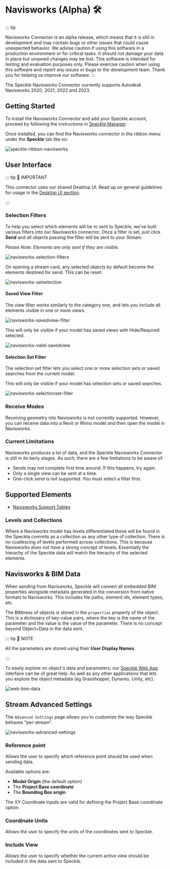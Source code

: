 # Navisworks (Alpha) 🛠️

::: tip

Navisworks Connector is an alpha release, which means that it is still in development and may contain bugs or other issues that could cause unexpected behavior. We advise caution if using this software in a production environment or for critical tasks. It should not damage your data in place but unsaved changes may be lost. This software is intended for testing and evaluation purposes only. Please exercise caution when using this software and report any issues or bugs to the development team. Thank you for helping us improve our software.
:::


The Speckle Navisworks Connector currently supports Autodesk Navisworks 2020, 2021, 2022 and 2023.

## Getting Started

To install the Navisworks Connector and add your Speckle account, proceed by following the instructions in [Speckle Manager](/user/manager).

Once installed, you can find the Navisworks connector in the ribbon menu under the **Speckle** tab like so:

![speckle-ribbon-navisworks](https://user-images.githubusercontent.com/760691/231277506-a539c3e0-17e2-43a7-8b1e-2d01909ec77b.png)

## User Interface

::: tip 🙌 IMPORTANT

This connector uses our shared Desktop UI. Read up on general guidelines for usage in the [Desktop UI section](/user/ui).

:::

### Selection Filters

To help you select which elements will be to sent to Speckle, we've built various filters into our Navisworks connector. Once a filter is set, just click **Send** and all objects passing the filter will be sent to your Stream.

_Please Note: Elements are only sent if they are visible._

![navisworks-selection-filters](https://user-images.githubusercontent.com/760691/231277784-667e4899-e1f8-4753-a23c-96d9e5557c9a.png)

On opening a stream card, any selected objects by default become the elements destined for send. This can be reset.

![navisworks-setselection](https://user-images.githubusercontent.com/760691/231278189-3a228391-d16b-4048-b383-3d8d4b784674.png)

#### Saved View Filter

The view filter works similarly to the category one, and lets you include all elements visible in one or more views.

![navisworks-savedview-filter](https://user-images.githubusercontent.com/760691/231277894-c74ecec6-c18b-41eb-8758-be42aeac2c56.png)

This will only be visible if your model has saved views with Hide/Required selected.

![navisworks-valid-savedview](https://user-images.githubusercontent.com/760691/231278551-50625f13-4a2f-467e-a638-526c3b07497f.png)

#### Selection Set Filter

The selection set filter lets you select one or more selection sets or saved searches from the current model.

This will only be visible if your model has selection sets or saved searches.

![navisworks-selectionset-filter](https://user-images.githubusercontent.com/760691/231278069-23ad3ec5-429d-46fb-bd53-54459b39aa5a.png)

### Receive Modes

Receiving geometry into Navisworks is not currently supported. However, you can receive data into a Revit or Rhino model and then open the model in Navisworks.

### Current Limitations

Navisworks produces a lot of data, and the Speckle Navisworks Connector is still in its early stages. As such, there are a few limitations to be aware of:
- Sends may not complete first time around. If this happens, try again.
- Only a single view can be sent at a time.
- One-click send is not supported. You must select a filter first.

## Supported Elements

- [Navisworks Support Tables](/user/support-tables.html#navisworks)


### Levels and Collections

Where a Navisworks model has levels differentiated these will be found in the Speckle commits as a collection as any other type of collection. There is no coallescing of levels performed across collections. This is because Navisworks does not have a strong concept of levels. Essentially the hierachy of the Speckle data will match the hierachy of the selected elements.

## Navisworks & BIM Data

When sending from Navisworks, Speckle will convert all embedded BIM properties alongside metadata generated in the conversion from native formats to Navisworks. This includes file paths, element ids, element types, etc.

The BIMness of objects is stored in the `properties` property of the object. This is a dictionary of key-value pairs, where the key is the name of the parameter and the value is the value of the parameter. There is no concept beyond Object+Data in the data sent.

::: tip 📝 NOTE

All the parameters are stored using their **User Display Names**.

:::

To easily explore on object's data and parameters, our [Speckle Web App](/user/web.html) interface can be of great help. As well as any other applications that lets you explore the object metadata (eg Grasshopper, Dynamo, Unity, etc).

![web-bim-data](https://user-images.githubusercontent.com/51519350/186416982-15eb496a-18fc-4782-b1d2-a6df01e9a5ed.png)

## Stream Advanced Settings

The `Advanced Settings` page allows you to customize the way Speckle behaves "per-stream".

![navisworks-advanced-settings](https://user-images.githubusercontent.com/760691/231278734-bd54c648-eef5-456d-a035-ddb046e896eb.png)

### Reference point

Allows the user to specify which reference point should be used when sending data.

Available options are:

- **Model Origin** (the default option)
- The **Project Base coordinate**
- The **Bounding Box origin**

The XY Coordinate inputs are valid for defining the Project Base coordinate option.

### Coordinate Units

Allows the user to specify the units of the coordinates sent to Speckle.

### Include View

Allows the user to specify whether the current active view should be included in the data sent to Speckle.

